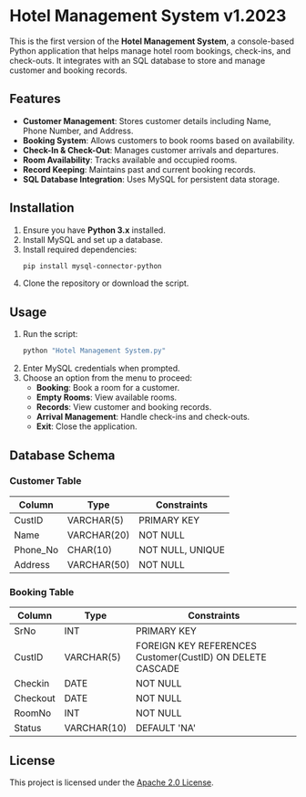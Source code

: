 # Hotel Management System v1.2023

This is the first version of the **Hotel Management System**, a console-based Python application that helps manage hotel room bookings, check-ins, and check-outs. It integrates with an SQL database to store and manage customer and booking records.

## Features

- **Customer Management**: Stores customer details including Name, Phone Number, and Address.
- **Booking System**: Allows customers to book rooms based on availability.
- **Check-In & Check-Out**: Manages customer arrivals and departures.
- **Room Availability**: Tracks available and occupied rooms.
- **Record Keeping**: Maintains past and current booking records.
- **SQL Database Integration**: Uses MySQL for persistent data storage.

## Installation

1. Ensure you have **Python 3.x** installed.
2. Install MySQL and set up a database.
3. Install required dependencies:
   ```bash
   pip install mysql-connector-python
   ```
4. Clone the repository or download the script.

## Usage

1. Run the script:
   ```bash
   python "Hotel Management System.py"
   ```
2. Enter MySQL credentials when prompted.
3. Choose an option from the menu to proceed:
   - **Booking**: Book a room for a customer.
   - **Empty Rooms**: View available rooms.
   - **Records**: View customer and booking records.
   - **Arrival Management**: Handle check-ins and check-outs.
   - **Exit**: Close the application.

## Database Schema

### Customer Table
| Column    | Type        | Constraints |
|-----------|------------|-------------|
| CustID    | VARCHAR(5) | PRIMARY KEY |
| Name      | VARCHAR(20) | NOT NULL   |
| Phone_No  | CHAR(10)   | NOT NULL, UNIQUE |
| Address   | VARCHAR(50) | NOT NULL   |

### Booking Table
| Column    | Type        | Constraints |
|-----------|------------|-------------|
| SrNo      | INT        | PRIMARY KEY |
| CustID    | VARCHAR(5) | FOREIGN KEY REFERENCES Customer(CustID) ON DELETE CASCADE |
| Checkin   | DATE       | NOT NULL   |
| Checkout  | DATE       | NOT NULL   |
| RoomNo    | INT        | NOT NULL   |
| Status    | VARCHAR(10) | DEFAULT 'NA' |

## License

This project is licensed under the [Apache 2.0 License](./LICENSE).